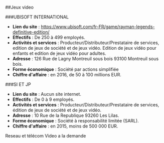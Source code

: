 ##Jeux video

###UBISOFT INTERNATIONAL

+ **Lien du site** : https://www.ubisoft.com/fr-FR/game/rayman-legends-definitive-edition/
+ **Effectifs** : De 250 à 499 employés.
+ **Activités et services** : Producteur/Distributeur/Prestataire de services, edition de jeux de société et de jeux vidéo. Edition de jeux vidéo pour enfants et edition de jeux vidéo pour adultes.
+ **Adresse** : 126 Rue de Lagny Montreuil sous bois 93100 Montreuil sous bois.
+ **Forme économique** : Société par actions simplifiée
+ **Chiffre d'affaire** : en 2016, de 50 à 100 millions EUR.

###SI ET JP

+ **Lien du site** : Aucun site internet.
+ **Effectifs** : De 0 à 9 employés.
+ **Activités et services** :  Producteur/Distributeur/Prestataire de services, édition de jeux de société et de jeux vidéo.
+ **Adresse** : 10 Rue de la Republique 93260 Les Lilas.
+ **Forme économique** : Société à responsabilité limitée (SARL).
+ **Chiffre d'affaire** : en 2015,	moins de 500 000 EUR.




















Reseau et télécom
Video a la demande
